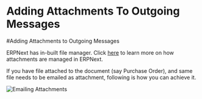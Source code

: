 <!-- add-breadcrumbs -->
# Adding Attachments To Outgoing Messages

#Adding Attachments to Outgoing Messages

ERPNext has in-built file manager. Click [here](/docs/user/videos/learn/file-manager.html) to learn more on how attachments are managed in ERPNext.

If you have file attached to the document (say Purchase Order), and same file needs to be emailed as attachment, following is how you can achieve it.

<img alt="Emailing Attachments" class="screenshot" src="/docs/assets/img/articles/email-file-attachment.gif">

<!-- markdown -->
